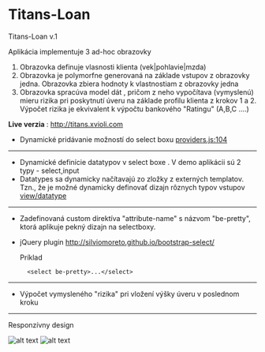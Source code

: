 Titans-Loan
===========

Titans-Loan v.1

Aplikácia implementuje 3 ad-hoc obrazovky


1. Obrazovka definuje vlasnosti klienta (vek|pohlavie|mzda)
2. Obrazovka je polymorfne generovaná na základe vstupov z obrazovky jedna. Obrazovka zbiera hodnoty k vlastnostiam z obrazovky jedna
3. Obrazovka spracúva model dát , pričom z neho vypočítava (vymyslenú) mieru rizika pri poskytnutí úveru na základe profilu klienta z krokov 1 a 2. Výpočet rizika je ekvivalent k výpočtu bankového "Ratingu" (A,B,C ....)


**Live verzia** : http://titans.xvioli.com

 - Dynamické pridávanie možností do select boxu
  [providers.js:104](https://github.com/Mavericker/Titans-Loan/blob/master/js/providers/providers.js#L104)
  
----
- Dynamické definície datatypov v select boxe . V demo aplikácii sú 2 typy - select,input  
- Datatypes sa dynamicky načítavajú zo zložky z externých templatov. Tzn., že je možné dynamicky definovať dizajn rôznych typov vstupov
  [view/datatype](https://github.com/Mavericker/Titans-Loan/tree/master/view/datatype)
    
----
- Zadefinovaná custom direktíva "attribute-name" s názvom "be-pretty", ktorá aplikuje pekný dizajn na selectboxy.
- jQuery plugin http://silviomoreto.github.io/bootstrap-select/

    Príklad

        <select be-pretty>...</select>

---
- Výpočet vymysleného "rizika" pri vložení výšky úveru v poslednom kroku


---
Responzívny design

![alt text](http://xipic.eu/ufiles/ivla5mko_SC20131230-224732.png "Obrazovka 1")
![alt text](http://xipic.eu/ufiles/1cmhdewc_SC20131230-224804.png "Obrazovka 3")



